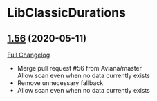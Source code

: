 # LibClassicDurations

## [1.56](https://github.com/rgd87/LibClassicDurations/tree/1.56) (2020-05-11)
[Full Changelog](https://github.com/rgd87/LibClassicDurations/compare/1.55...1.56)

- Merge pull request #56 from Aviana/master  
     Allow scan even when no data currently exists  
- Remove unnecessary fallback  
- Allow scan even when no data currently exists  
